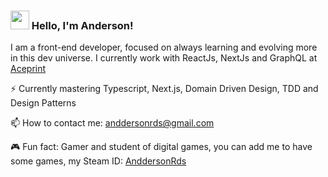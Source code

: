 ### <img src="https://media.giphy.com/media/hvRJCLFzcasrR4ia7z/giphy.gif" width="30px"> Hello, I'm Anderson!

I am a front-end developer, focused on always learning and evolving more in this dev universe. I currently work with ReactJs, NextJs and GraphQL at [Aceprint](https://aceprint.com.br/) <br>

⚡  Currently mastering Typescript, Next.js, Domain Driven Design, TDD and Design Patterns

📫  How to contact me: anddersonrds@gmail.com

🎮  Fun fact: Gamer and student of digital games, you can add me to have some games, my Steam ID: [AnddersonRds](https://steamcommunity.com/id/anddersonrds/)
